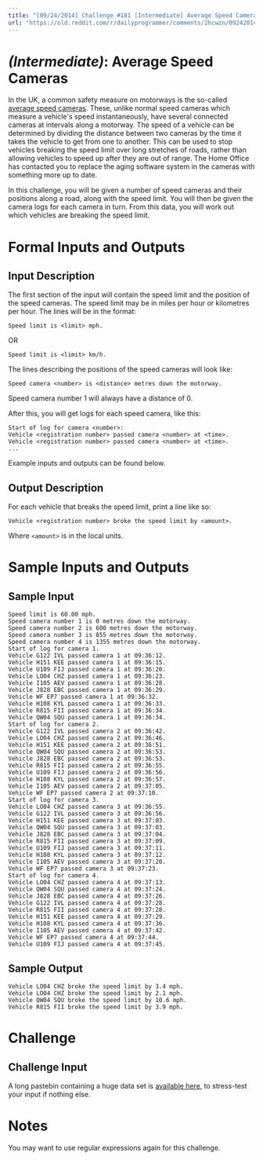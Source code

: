 ```yaml
---
title: "[09/24/2014] Challenge #181 [Intermediate] Average Speed Cameras"
url: "https://old.reddit.com/r/dailyprogrammer/comments/2hcwzn/09242014_challenge_181_intermediate_average_speed/"
---
```


# [](#IntermediateIcon) _(Intermediate)_: Average Speed Cameras

In the UK, a common safety measure on motorways is the so-called [average speed cameras](http://en.wikipedia.org/wiki/SPECS_%28speed_camera%29). These, unlike normal speed cameras which measure a vehicle's speed instantaneously, have several connected cameras at intervals along a motorway. The speed of a vehicle can be determined by dividing the distance between two cameras by the time it takes the vehicle to get from one to another. This can be used to stop vehicles breaking the speed limit over long stretches of roads, rather than allowing vehicles to speed up after they are out of range. The Home Office has contacted you to replace the aging software system in the cameras with something more up to date.

In this challenge, you will be given a number of speed cameras and their positions along a road, along with the speed limit. You will then be given the camera logs for each camera in turn. From this data, you will work out which vehicles are breaking the speed limit.

# Formal Inputs and Outputs
    
## Input Description

The first section of the input will contain the speed limit and the position of the speed cameras. The speed limit may be in miles per hour or kilometres per hour. The lines will be in the format:

    Speed limit is <limit> mph.

OR

	Speed limit is <limit> km/h.

The lines describing the positions of the speed cameras will look like:

	Speed camera <number> is <distance> metres down the motorway.

Speed camera number 1 will always have a distance of 0.

After this, you will get logs for each speed camera, like this:

	Start of log for camera <number>:
	Vehicle <registration number> passed camera <number> at <time>.
	Vehicle <registration number> passed camera <number> at <time>.
	...

Example inputs and outputs can be found below.
    
## Output Description

For each vehicle that breaks the speed limit, print a line like so:

    Vehicle <registration number> broke the speed limit by <amount>.

Where `<amount>` is in the local units.

# Sample Inputs and Outputs

## Sample Input

	Speed limit is 60.00 mph.
	Speed camera number 1 is 0 metres down the motorway.
	Speed camera number 2 is 600 metres down the motorway.
	Speed camera number 3 is 855 metres down the motorway.
	Speed camera number 4 is 1355 metres down the motorway.
	Start of log for camera 1.
	Vehicle G122 IVL passed camera 1 at 09:36:12.
	Vehicle H151 KEE passed camera 1 at 09:36:15.
	Vehicle U109 FIJ passed camera 1 at 09:36:20.
	Vehicle LO04 CHZ passed camera 1 at 09:36:23.
	Vehicle I105 AEV passed camera 1 at 09:36:28.
	Vehicle J828 EBC passed camera 1 at 09:36:29.
	Vehicle WF EP7 passed camera 1 at 09:36:32.
	Vehicle H108 KYL passed camera 1 at 09:36:33.
	Vehicle R815 FII passed camera 1 at 09:36:34.
	Vehicle QW04 SQU passed camera 1 at 09:36:34.
	Start of log for camera 2.
	Vehicle G122 IVL passed camera 2 at 09:36:42.
	Vehicle LO04 CHZ passed camera 2 at 09:36:46.
	Vehicle H151 KEE passed camera 2 at 09:36:51.
	Vehicle QW04 SQU passed camera 2 at 09:36:53.
	Vehicle J828 EBC passed camera 2 at 09:36:53.
	Vehicle R815 FII passed camera 2 at 09:36:55.
	Vehicle U109 FIJ passed camera 2 at 09:36:56.
	Vehicle H108 KYL passed camera 2 at 09:36:57.
	Vehicle I105 AEV passed camera 2 at 09:37:05.
	Vehicle WF EP7 passed camera 2 at 09:37:10.
	Start of log for camera 3.
	Vehicle LO04 CHZ passed camera 3 at 09:36:55.
	Vehicle G122 IVL passed camera 3 at 09:36:56.
	Vehicle H151 KEE passed camera 3 at 09:37:03.
	Vehicle QW04 SQU passed camera 3 at 09:37:03.
	Vehicle J828 EBC passed camera 3 at 09:37:04.
	Vehicle R815 FII passed camera 3 at 09:37:09.
	Vehicle U109 FIJ passed camera 3 at 09:37:11.
	Vehicle H108 KYL passed camera 3 at 09:37:12.
	Vehicle I105 AEV passed camera 3 at 09:37:20.
	Vehicle WF EP7 passed camera 3 at 09:37:23.
	Start of log for camera 4.
	Vehicle LO04 CHZ passed camera 4 at 09:37:13.
	Vehicle QW04 SQU passed camera 4 at 09:37:24.
	Vehicle J828 EBC passed camera 4 at 09:37:26.
	Vehicle G122 IVL passed camera 4 at 09:37:28.
	Vehicle R815 FII passed camera 4 at 09:37:28.
	Vehicle H151 KEE passed camera 4 at 09:37:29.
	Vehicle H108 KYL passed camera 4 at 09:37:36.
	Vehicle I105 AEV passed camera 4 at 09:37:42.
	Vehicle WF EP7 passed camera 4 at 09:37:44.
	Vehicle U109 FIJ passed camera 4 at 09:37:45.

## Sample Output

    Vehicle LO04 CHZ broke the speed limit by 3.4 mph.
    Vehicle LO04 CHZ broke the speed limit by 2.1 mph.
    Vehicle QW04 SQU broke the speed limit by 10.6 mph.
    Vehicle R815 FII broke the speed limit by 3.9 mph.

# Challenge

## Challenge Input

A long pastebin containing a huge data set is [available here](https://gist.githubusercontent.com/Quackmatic/e75d61c1ecc319f721a2/raw/average-speed-cameras.txt), to stress-test your input if nothing else.

# Notes

You may want to use regular expressions again for this challenge.